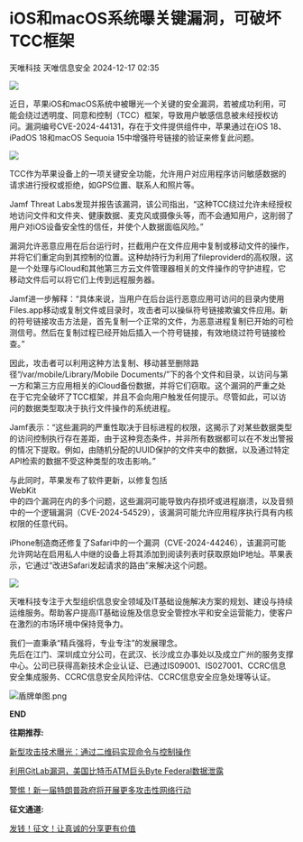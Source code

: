 #  iOS和macOS系统曝关键漏洞，可破坏TCC框架   
天唯科技  天唯信息安全   2024-12-17 02:35  
  
![](https://mmbiz.qpic.cn/sz_mmbiz_png/PZibWfCgzicQNbU68NXCNH8sw9R1wBYiaT6icvH7moZbnkDB7UPWcP57YnEr5sDNDh6pssbCmuxvzQERZeMhN6Dknw/640?wx_fmt=png "")  
  
近日，苹果iOS和macOS系统中被曝光一个关键的安全漏洞，若被成功利用，可能会绕过透明度、同意和控制（TCC）框架，导致用户敏感信息被未经授权访问。漏洞编号CVE-2024-44131，存在于文件提供组件中，苹果通过在iOS 18、iPadOS 18和macOS Sequoia 15中增强符号链接的验证来修复此问题。  
  
![](https://mmbiz.qpic.cn/sz_mmbiz_jpg/PZibWfCgzicQN4E1zGIRYEEzuknObD2ZCOeRPuepf2RxB9Kj4g8OO03AlklHe35bDkAibxSrmPhJEKfc6wJCAQaUg/640?wx_fmt=jpeg "")  
  
TCC作为苹果设备上的一项关键安全功能，允许用户对应用程序访问敏感数据的请求进行授权或拒绝，如GPS位置、联系人和照片等。  
  
Jamf Threat Labs发现并报告该漏洞，该公司指出，“这种TCC绕过允许未经授权地访问文件和文件夹、健康数据、麦克风或摄像头等，而不会通知用户，这削弱了用户对iOS设备安全性的信任，并使个人数据面临风险。”  
  
漏洞允许恶意应用在后台运行时，拦截用户在文件应用中复制或移动文件的操作，并将它们重定向到其控制的位置。这种劫持行为利用了fileproviderd的高权限，这是一个处理与iCloud和其他第三方云文件管理器相关的文件操作的守护进程，它移动文件后可以将它们上传到远程服务器。  
  
Jamf进一步解释：“具体来说，当用户在后台运行恶意应用可访问的目录内使用Files.app移动或复制文件或目录时，攻击者可以操纵符号链接欺骗文件应用。新的符号链接攻击方法是，首先复制一个正常的文件，为恶意进程复制已开始的可检测信号。然后在复制过程已经开始后插入一个符号链接，有效地绕过符号链接检查。”  
  
因此，攻击者可以利用这种方法复制、移动甚至删除路径“/var/mobile/Library/Mobile Documents/”下的各个文件和目录，以访问与第一方和第三方应用相关的iCloud备份数据，并将它们窃取。这个漏洞的严重之处在于它完全破坏了TCC框架，并且不会向用户触发任何提示。尽管如此，可以访问的数据类型取决于执行文件操作的系统进程。  
  
Jamf表示：“这些漏洞的严重性取决于目标进程的权限，这揭示了对某些数据类型的访问控制执行存在差距，由于这种竞态条件，并非所有数据都可以在不发出警报的情况下提取。例如，由随机分配的UUID保护的文件夹中的数据，以及通过特定API检索的数据不受这种类型的攻击影响。”  
  
与此同时，苹果发布了软件更新，以修复包括  
WebKit  
中的四个漏洞在内的多个问题，这些漏洞可能导致内存损坏或进程崩溃，以及音频中的一个逻辑漏洞（CVE-2024-54529），该漏洞可能允许应用程序执行具有内核权限的任意代码。  
  
iPhone制造商还修复了Safari中的一个漏洞（CVE-2024-44246），该漏洞可能允许网站在启用私人中继的设备上将其添加到阅读列表时获取原始IP地址。苹果表示，它通过“改进Safari发起请求的路由”来解决这个问题。  
  
![](https://mmbiz.qpic.cn/sz_mmbiz_png/PZibWfCgzicQNbU68NXCNH8sw9R1wBYiaT6icvH7moZbnkDB7UPWcP57YnEr5sDNDh6pssbCmuxvzQERZeMhN6Dknw/640?wx_fmt=png "")  
  
  
天唯科技专注于大型组织信息安全领域及IT基础设施解决方案的规划、建设与持续运维服务。帮助客户提高IT基础设施及信息安全管控水平和安全运营能力，使客户在激烈的市场环境中保持竞争力。  
  
我们一直秉承“精兵强将，专业专注”的发展理念。  
先后在江门、深圳成立分公司，在武汉、长沙成立办事处以及成立广州的服务支撑中心。公司已获得高新技术企业认证、已通过IS09001、IS027001、CCRC信息安全集成服务、CCRC信息安全风险评估、CCRC信息安全应急处理等认证。  
  
  
![](https://mmbiz.qpic.cn/sz_mmbiz_png/PZibWfCgzicQNRytkPMNOKYRW452LxR5Ez5Wee8X6KlbhoUMt9XyhhbRxHafKcCLWJic3ib0umJiaH3fl6sOx8KMBiaQ/640?wx_fmt=png "盾牌单图.png")  
  
**END**  
  
  
  
**往期推荐:**  
  
  
  
  
  
[新型攻击技术曝光：通过二维码实现命令与控制操作](https://mp.weixin.qq.com/s?__biz=MzkzMjE5MTY5NQ==&mid=2247503123&idx=1&sn=38975a0c60dbc007b55dea3ad456cadc&scene=21#wechat_redirect)  
  
  
  
[利用GitLab漏洞，美国比特币ATM巨头Byte Federal数据泄露](https://mp.weixin.qq.com/s?__biz=MzkzMjE5MTY5NQ==&mid=2247503123&idx=2&sn=5dd8d8ef12e293191bd286b255519a79&scene=21#wechat_redirect)  
  
  
  
[警惕！新一届特朗普政府将开展更多攻击性网络行动](https://mp.weixin.qq.com/s?__biz=MzkzMjE5MTY5NQ==&mid=2247503097&idx=1&sn=2f894a8b3ac95a63df71406787f9b974&scene=21#wechat_redirect)  
  
  
  
**征文通道:**  
  
  
  
  
  
[发钱！征文！让真诚的分享更有价值](http://mp.weixin.qq.com/s?__biz=MzkzMjE5MTY5NQ==&mid=2247490310&idx=1&sn=db4b524d1d9f5aabb4af2184dd831de3&chksm=c25ed7a6f5295eb053d3f90e2dc8cd22a2d8ce1a62561ffa62966340ee563734cd4fd32045f3&scene=21#wechat_redirect)  
  
  
